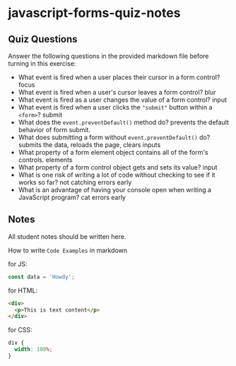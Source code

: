 # javascript-forms-quiz-notes

## Quiz Questions

Answer the following questions in the provided markdown file before turning in this exercise:

- What event is fired when a user places their cursor in a form control?
  focus
- What event is fired when a user's cursor leaves a form control?
  blur
- What event is fired as a user changes the value of a form control?
  input
- What event is fired when a user clicks the `"submit"` button within a `<form>`?
  submit
- What does the `event.preventDefault()` method do?
  prevents the default behavior of form submit.
- What does submitting a form without `event.preventDefault()` do?
  submits the data, reloads the page, clears inputs
- What property of a form element object contains all of the form's controls.
  elements
- What property of a form control object gets and sets its value?
  input
- What is one risk of writing a lot of code without checking to see if it works so far?
  not catching errors early
- What is an advantage of having your console open when writing a JavaScript program?
  cat errors early

## Notes

All student notes should be written here.

How to write `Code Examples` in markdown

for JS:

```javascript
const data = 'Howdy';
```

for HTML:

```html
<div>
  <p>This is text content</p>
</div>
```

for CSS:

```css
div {
  width: 100%;
}
```
